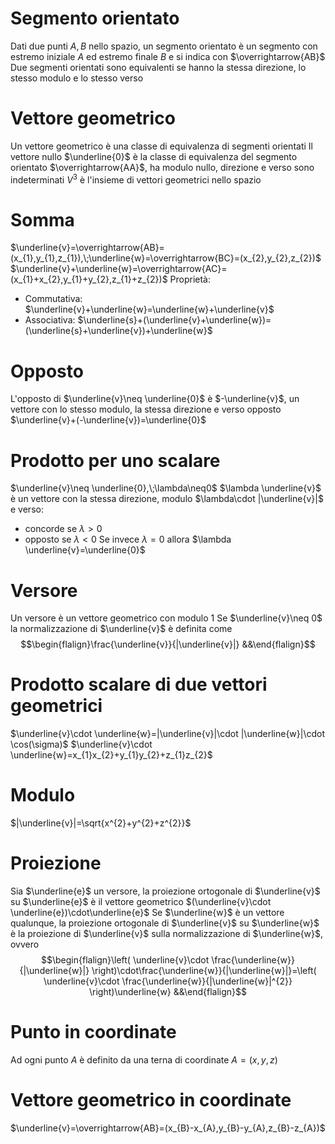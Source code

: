# Segmento orientato
Dati due punti $A,B$ nello spazio, un segmento orientato è un segmento con estremo iniziale $A$ ed estremo finale $B$ e si indica con $\overrightarrow{AB}$
Due segmenti orientati sono equivalenti se hanno la stessa direzione, lo stesso modulo e lo stesso verso

# Vettore geometrico
Un vettore geometrico è una classe di equivalenza di segmenti orientati
Il vettore nullo $\underline{0}$ è la classe di equivalenza del segmento orientato $\overrightarrow{AA}$, ha modulo nullo, direzione e verso sono indeterminati
$V^{3}$ è l'insieme di vettori geometrici nello spazio

# Somma
$\underline{v}=\overrightarrow{AB}=(x_{1},y_{1},z_{1}),\;\underline{w}=\overrightarrow{BC}=(x_{2},y_{2},z_{2})$
$\underline{v}+\underline{w}=\overrightarrow{AC}=(x_{1}+x_{2},y_{1}+y_{2},z_{1}+z_{2})$
Proprietà:
- Commutativa: $\underline{v}+\underline{w}=\underline{w}+\underline{v}$
- Associativa: $\underline{s}+(\underline{v}+\underline{w})=(\underline{s}+\underline{v})+\underline{w}$

# Opposto
L'opposto di $\underline{v}\neq \underline{0}$ è $-\underline{v}$, un vettore con lo stesso modulo, la stessa direzione e verso opposto
$\underline{v}+(-\underline{v})=\underline{0}$

# Prodotto per uno scalare
$\underline{v}\neq \underline{0},\;\lambda\neq0$
$\lambda  \underline{v}$ è un vettore con la stessa direzione, modulo $\lambda\cdot |\underline{v}|$ e verso:
- concorde se $\lambda>0$
- opposto se $\lambda<0$
Se invece $\lambda=0$ allora $\lambda  \underline{v}=\underline{0}$

# Versore
Un versore è un vettore geometrico con modulo $1$
Se $\underline{v}\neq 0$ la normalizzazione di $\underline{v}$ è definita come
$$\begin{flalign}\frac{\underline{v}}{|\underline{v}|} &&\end{flalign}$$

# Prodotto scalare di due vettori geometrici
$\underline{v}\cdot  \underline{w}=|\underline{v}|\cdot |\underline{w}|\cdot \cos(\sigma)$
$\underline{v}\cdot  \underline{w}=x_{1}x_{2}+y_{1}y_{2}+z_{1}z_{2}$

# Modulo
$|\underline{v}|=\sqrt{x^{2}+y^{2}+z^{2}}$

# Proiezione
Sia $\underline{e}$ un versore, la proiezione ortogonale di $\underline{v}$ su $\underline{e}$ è il vettore geometrico $(\underline{v}\cdot  \underline{e})\cdot\underline{e}$
Se $\underline{w}$ è un vettore qualunque, la proiezione ortogonale di $\underline{v}$ su $\underline{w}$ è la proiezione di $\underline{v}$ sulla normalizzazione di $\underline{w}$, ovvero
$$\begin{flalign}\left( \underline{v}\cdot  \frac{\underline{w}}{|\underline{w}|} \right)\cdot\frac{\underline{w}}{|\underline{w}|}=\left( \underline{v}\cdot  \frac{\underline{w}}{|\underline{w}|^{2}} \right)\underline{w} &&\end{flalign}$$

# Punto in coordinate
Ad ogni punto $A$ è definito da una terna di coordinate $A=(x,y,z)$

# Vettore geometrico in coordinate
$\underline{v}=\overrightarrow{AB}=(x_{B}-x_{A},y_{B}-y_{A},z_{B}-z_{A})$